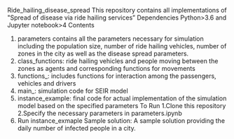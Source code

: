 Ride_hailing_disease_spread
This repository contains all implementations of "Spread of disease via ride hailing services”
Dependencies
Python>3.6 and Jupyter notebook>4
Contents
1. parameters contains all the parameters necessary for simulation including the population size, number of ride hailing vehicles, number of zones in the city as well as the disease spread parameters. 
2. class_functions: ride hailing vehicles and people moving between the zones as agents and corresponding functions for movements
3. functions_: includes functions for interaction among the passengers, vehicles and drivers
4. main_: simulation code for SEIR model 
5. instance_example: final code for actual implementation of the simulation model based on the specified parameters
To Run
1.Clone this repository
2.Specify the necessary parameters in parameters.ipynb
3. Run instance_exmaple
Sample solution:
A sample solution providing the daily number of infected people in a city.

 
